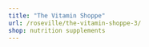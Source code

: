 ```yaml
---
title: "The Vitamin Shoppe"
url: /roseville/the-vitamin-shoppe-3/
shop: nutrition supplements
---
```

